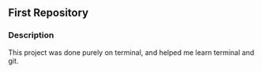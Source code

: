 ## First Repository
### Description
This project was done purely on terminal, and helped me learn terminal and git.

